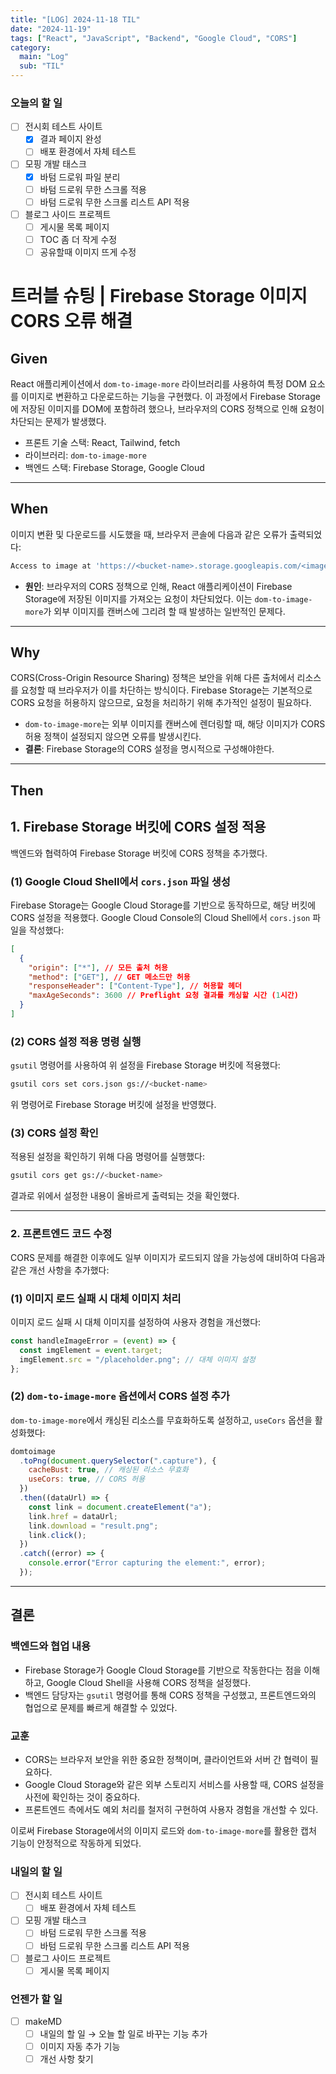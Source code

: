 ```yaml
---
title: "[LOG] 2024-11-18 TIL"
date: "2024-11-19"
tags: ["React", "JavaScript", "Backend", "Google Cloud", "CORS"]
category:
  main: "Log"
  sub: "TIL"
---
```


### 오늘의 할 일

- [ ] 전시회 테스트 사이트
  - [x] 결과 페이지 완성
  - [ ] 배포 환경에서 자체 테스트
- [ ] 모핑 개발 태스크
  - [x] 바텀 드로워 파일 분리
  - [ ] 바텀 드로워 무한 스크롤 적용
  - [ ] 바텀 드로워 무한 스크롤 리스트 API 적용
- [ ] 블로그 사이드 프로젝트
  - [ ] 게시물 목록 페이지
  - [ ] TOC 좀 더 작게 수정
  - [ ] 공유할때 이미지 뜨게 수정

# 트러블 슈팅 | **Firebase Storage 이미지 CORS 오류 해결**

## **Given**

React 애플리케이션에서 `dom-to-image-more` 라이브러리를 사용하여 특정 DOM 요소를 이미지로 변환하고 다운로드하는 기능을 구현했다. 이 과정에서 Firebase Storage에 저장된 이미지를 DOM에 포함하려 했으나, 브라우저의 CORS 정책으로 인해 요청이 차단되는 문제가 발생했다.

- 프론트 기술 스택: React, Tailwind, fetch
- 라이브러리: `dom-to-image-more`
- 백엔드 스택: Firebase Storage, Google Cloud

---

## **When**

이미지 변환 및 다운로드를 시도했을 때, 브라우저 콘솔에 다음과 같은 오류가 출력되었다:

```bash
Access to image at 'https://<bucket-name>.storage.googleapis.com/<image-path>' from origin 'http://localhost:3000' has been blocked by CORS policy: No 'Access-Control-Allow-Origin' header is present on the requested resource.
```

- **원인**: 브라우저의 CORS 정책으로 인해, React 애플리케이션이 Firebase Storage에 저장된 이미지를 가져오는 요청이 차단되었다. 이는 `dom-to-image-more`가 외부 이미지를 캔버스에 그리려 할 때 발생하는 일반적인 문제다.

---

## **Why**

CORS(Cross-Origin Resource Sharing) 정책은 보안을 위해 다른 출처에서 리소스를 요청할 때 브라우저가 이를 차단하는 방식이다. Firebase Storage는 기본적으로 CORS 요청을 허용하지 않으므로, 요청을 처리하기 위해 추가적인 설정이 필요하다.

- `dom-to-image-more`는 외부 이미지를 캔버스에 렌더링할 때, 해당 이미지가 CORS 허용 정책이 설정되지 않으면 오류를 발생시킨다.
- **결론**: Firebase Storage의 CORS 설정을 명시적으로 구성해야한다.

---

## **Then**

## **1. Firebase Storage 버킷에 CORS 설정 적용**

백엔드와 협력하여 Firebase Storage 버킷에 CORS 정책을 추가했다.

### (1) Google Cloud Shell에서 `cors.json` 파일 생성

Firebase Storage는 Google Cloud Storage를 기반으로 동작하므로, 해당 버킷에 CORS 설정을 적용했다. Google Cloud Console의 Cloud Shell에서 `cors.json` 파일을 작성했다:

```json
[
  {
    "origin": ["*"], // 모든 출처 허용
    "method": ["GET"], // GET 메소드만 허용
    "responseHeader": ["Content-Type"], // 허용할 헤더
    "maxAgeSeconds": 3600 // Preflight 요청 결과를 캐싱할 시간 (1시간)
  }
]
```

### (2) CORS 설정 적용 명령 실행

`gsutil` 명령어를 사용하여 위 설정을 Firebase Storage 버킷에 적용했다:

```bash
gsutil cors set cors.json gs://<bucket-name>
```

위 명령어로 Firebase Storage 버킷에 설정을 반영했다.

### (3) CORS 설정 확인

적용된 설정을 확인하기 위해 다음 명령어를 실행했다:

```bash
gsutil cors get gs://<bucket-name>
```

결과로 위에서 설정한 내용이 올바르게 출력되는 것을 확인했다.

---

### **2. 프론트엔드 코드 수정**

CORS 문제를 해결한 이후에도 일부 이미지가 로드되지 않을 가능성에 대비하여 다음과 같은 개선 사항을 추가했다:

### (1) 이미지 로드 실패 시 대체 이미지 처리

이미지 로드 실패 시 대체 이미지를 설정하여 사용자 경험을 개선했다:

```jsx
const handleImageError = (event) => {
  const imgElement = event.target;
  imgElement.src = "/placeholder.png"; // 대체 이미지 설정
};
```

### (2) `dom-to-image-more` 옵션에서 CORS 설정 추가

`dom-to-image-more`에서 캐싱된 리소스를 무효화하도록 설정하고, `useCors` 옵션을 활성화했다:

```jsx
domtoimage
  .toPng(document.querySelector(".capture"), {
    cacheBust: true, // 캐싱된 리소스 무효화
    useCors: true, // CORS 허용
  })
  .then((dataUrl) => {
    const link = document.createElement("a");
    link.href = dataUrl;
    link.download = "result.png";
    link.click();
  })
  .catch((error) => {
    console.error("Error capturing the element:", error);
  });
```

---

## **결론**

### **백엔드와 협업 내용**

- Firebase Storage가 Google Cloud Storage를 기반으로 작동한다는 점을 이해하고, Google Cloud Shell을 사용해 CORS 정책을 설정했다.
- 백엔드 담당자는 `gsutil` 명령어를 통해 CORS 정책을 구성했고, 프론트엔드와의 협업으로 문제를 빠르게 해결할 수 있었다.

### **교훈**

- CORS는 브라우저 보안을 위한 중요한 정책이며, 클라이언트와 서버 간 협력이 필요하다.
- Google Cloud Storage와 같은 외부 스토리지 서비스를 사용할 때, CORS 설정을 사전에 확인하는 것이 중요하다.
- 프론트엔드 측에서도 예외 처리를 철저히 구현하여 사용자 경험을 개선할 수 있다.

이로써 Firebase Storage에서의 이미지 로드와 `dom-to-image-more`를 활용한 캡처 기능이 안정적으로 작동하게 되었다.

### 내일의 할 일

- [ ] 전시회 테스트 사이트
  - [ ] 배포 환경에서 자체 테스트
- [ ] 모핑 개발 태스크
  - [ ] 바텀 드로워 무한 스크롤 적용
  - [ ] 바텀 드로워 무한 스크롤 리스트 API 적용
- [ ] 블로그 사이드 프로젝트
  - [ ] 게시물 목록 페이지

### 언젠가 할 일

- [ ] makeMD
  - [ ] 내일의 할 일 → 오늘 할 일로 바꾸는 기능 추가
  - [ ] 이미지 자동 추가 기능
  - [ ] 개선 사항 찾기
